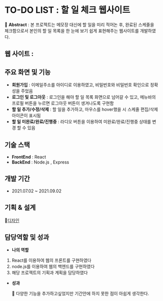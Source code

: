 # TO-DO LIST : 할 일 체크 웹사이트

🚩 **Abstract** : 본 프로젝트는 메모장 대신에 할 일을 미리 적어논 후, 완료된 스케줄을 체크함으로서
본인의 할 일 목록을 한 눈에 보기 쉽게 표현해주는 웹사이트를 개발하였다.

## 웹 사이트 :

## 주요 화면 및 기능
- **회원가입** : 이메일주소를 아이디로 이용하였고, 비밀번호와 비밀번호 확인으로 정확성을 주었음
- **로그인 및 로그아웃** : 로그인을 해야 할 일 목록 화면으로 넘어갈 수 있고, 메뉴바의 프로필 버튼을
누르면 로그아웃 버튼이 생겨나도록 구현함
- **할 일 추가/수정/삭제** : 할 일을 추가하고, 마우스를 hover했을 시 스케줄 편집/삭제 아이콘이 표시됨
- **할 일 미완료/완료/진행중** : 라디오 버튼을 이용하여 미완료/완료/진행중 상태를 변경 할 수 있음

## 기술 스택
- **FrontEnd** : React
- **BackEnd** : Node.js , Express

## 개발 기간
- 2021.07.02 ~ 2021.09.02

## 기획 & 설계

🌻[디자인](https://www.figma.com/file/s2LnfqwBXPguXZVR8vdNS3/TODO-WIREFRAME?type=design&node-id=1%3A5&mode=design&t=VELjhcqlGj44L7Az-1)

## 담당역할 및 성과

- **나의 역할** 
1. React를 이용하여 웹의 프론트를 구현하였다 
2. node.js를 이용하여 웹의 백엔드를 구현하였다
3. 해당 프로젝트의 기획과 계획을 담당하였다

- **성과**

  🎇 다양한 기능을 추가하고싶었지만 기간안에 하지 못한 점이 아쉽게 생각한다.
